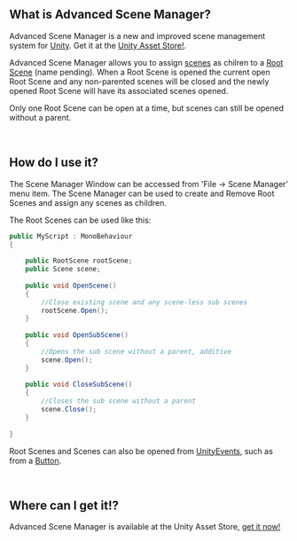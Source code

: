 ## What is Advanced Scene Manager?
Advanced Scene Manager is a new and improved scene management system for [Unity](https://unity.com/). Get it at the [Unity Asset Store!](https://assetstore.unity.com/).

Advanced Scene Manager allows you to assign [scenes](https://github.com/Zumwani/advanced-scene-manager/wiki/Scene) as chilren to a [Root Scene](https://github.com/Zumwani/advanced-scene-manager/wiki/Root-Scene) (name pending). 
When a Root Scene is opened the current open Root Scene and any non-parented scenes will be closed and the newly opened Root Scene will have its associated scenes opened.

Only one Root Scene can be open at a time, but scenes can still be opened without a parent.

​
## How do I use it?
The Scene Manager Window can be accessed from 'File -> Scene Manager' menu item. The Scene Manager can be used to create and Remove Root Scenes and assign any scenes as children.

The Root Scenes can be used like this:
```C#
public MyScript : MonoBehaviour
{
    
    public RootScene rootScene;
    public Scene scene;
    
    public void OpenScene()
    {
        //Close existing scene and any scene-less sub scenes
        rootScene.Open();
    }
    
    public void OpenSubScene()
    {
        //Opens the sub scene without a parent, additive
        scene.Open();
    }
    
    public void CloseSubScene()
    {
        //Closes the sub scene without a parent
        scene.Close();
    }
    
}
```
Root Scenes and Scenes can also be opened from [UnityEvents](https://docs.unity3d.com/Manual/UnityEvents.html), such as from a [Button](https://docs.unity3d.com/Packages/com.unity.ugui@1.0/manual/script-Button.html).

​
## Where can I get it!?
Advanced Scene Manager is available at the Unity Asset Store, [get it now!](https://assetstore.unity.com/)
​
